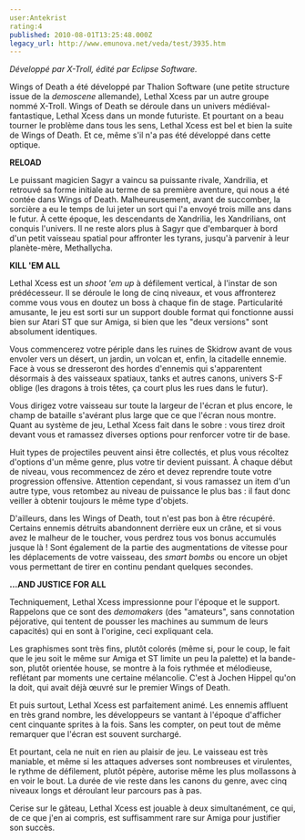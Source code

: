 ```yaml
---
user:Antekrist
rating:4
published: 2010-08-01T13:25:48.000Z
legacy_url: http://www.emunova.net/veda/test/3935.htm
---
```

_Développé par X-Troll, édité par Eclipse Software._  

  

Wings of Death a été développé par Thalion Software (une petite structure issue de la _demoscene_ allemande), Lethal Xcess par un autre groupe nommé X-Troll. Wings of Death se déroule dans un univers médiéval-fantastique, Lethal Xcess dans un monde futuriste. Et pourtant on a beau tourner le problème dans tous les sens, Lethal Xcess est bel et bien la suite de Wings of Death. Et ce, même s'il n'a pas été développé dans cette optique.  

  

**RELOAD**  

Le puissant magicien Sagyr a vaincu sa puissante rivale, Xandrilia, et retrouvé sa forme initiale au terme de sa première aventure, qui nous a été contée dans Wings of Death. Malheureusement, avant de succomber, la sorcière a eu le temps de lui jeter un sort qui l'a envoyé trois mille ans dans le futur. À cette époque, les descendants de Xandrilia, les Xandrilians, ont conquis l'univers. Il ne reste alors plus à Sagyr que d'embarquer à bord d'un petit vaisseau spatial pour affronter les tyrans, jusqu'à parvenir à leur planète-mère, Methallycha.  

  

**KILL 'EM ALL**  

Lethal Xcess est un _shoot 'em up_ à défilement vertical, à l'instar de son prédécesseur. Il se déroule le long de cinq niveaux, et vous affronterez comme vous vous en doutez un boss à chaque fin de stage. Particularité amusante, le jeu est sorti sur un support double format qui fonctionne aussi bien sur Atari ST que sur Amiga, si bien que les "deux versions" sont absolument identiques.  

Vous commencerez votre périple dans les ruines de Skidrow avant de vous envoler vers un désert, un jardin, un volcan et, enfin, la citadelle ennemie. Face à vous se dresseront des hordes d'ennemis qui s'apparentent désormais à des vaisseaux spatiaux, tanks et autres canons, univers S-F oblige (les dragons à trois têtes, ça court plus les rues dans le futur).  

Vous dirigez votre vaisseau sur toute la largeur de l'écran et plus encore, le champ de bataille s'avérant plus large que ce que l'écran nous montre. Quant au système de jeu, Lethal Xcess fait dans le sobre : vous tirez droit devant vous et ramassez diverses options pour renforcer votre tir de base.  

Huit types de projectiles peuvent ainsi être collectés, et plus vous récoltez d'options d'un même genre, plus votre tir devient puissant. À chaque début de niveau, vous recommencez de zéro et devez reprendre toute votre progression offensive. Attention cependant, si vous ramassez un item d'un autre type, vous retombez au niveau de puissance le plus bas : il faut donc veiller à obtenir toujours le même type d'objets.  

D'ailleurs, dans les Wings of Death, tout n'est pas bon à être récupéré. Certains ennemis détruits abandonnent derrière eux un crâne, et si vous avez le malheur de le toucher, vous perdrez tous vos bonus accumulés jusque là ! Sont également de la partie des augmentations de vitesse pour les déplacements de votre vaisseau, des _smart bombs_ ou encore un objet vous permettant de tirer en continu pendant quelques secondes.  

  

**...AND JUSTICE FOR ALL**  

Techniquement, Lethal Xcess impressionne pour l'époque et le support. Rappelons que ce sont des _demomakers_ (des "amateurs", sans connotation péjorative, qui tentent de pousser les machines au summum de leurs capacités) qui en sont à l'origine, ceci expliquant cela.  

Les graphismes sont très fins, plutôt colorés (même si, pour le coup, le fait que le jeu soit le même sur Amiga et ST limite un peu la palette) et la bande-son, plutôt orientée house, se montre à la fois rythmée et mélodieuse, reflétant par moments une certaine mélancolie. C'est à Jochen Hippel qu'on la doit, qui avait déjà œuvré sur le premier Wings of Death.  

Et puis surtout, Lethal Xcess est parfaitement animé. Les ennemis affluent en très grand nombre, les développeurs se vantant à l'époque d'afficher cent cinquante sprites à la fois. Sans les compter, on peut tout de même remarquer que l'écran est souvent surchargé.  

Et pourtant, cela ne nuit en rien au plaisir de jeu. Le vaisseau est très maniable, et même si les attaques adverses sont nombreuses et virulentes, le rythme de défilement, plutôt pépère, autorise même les plus mollassons à en voir le bout. La durée de vie reste dans les canons du genre, avec cinq niveaux longs et déroulant leur parcours pas à pas.  

Cerise sur le gâteau, Lethal Xcess est jouable à deux simultanément, ce qui, de ce que j'en ai compris, est suffisamment rare sur Amiga pour justifier son succès.